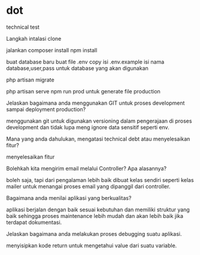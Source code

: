 # dot
technical test

Langkah intalasi
clone 

jalankan 
composer install
npm install

buat database baru
buat file .env
  copy isi .env.example
  isi nama database,user,pass untuk database yang akan digunakan

php artisan migrate

php artisan serve
npm run prod          untuk generate file production


Jelaskan bagaimana anda menggunakan GIT untuk proses development sampai deployment production?

menggunakan git untuk digunakan versioning dalam pengerajaan di proses development dan tidak lupa meng ignore data sensitif seperti env.

Mana yang anda dahulukan, mengatasi technical debt atau menyelesaikan fitur?

menyelesaikan fitur

Bolehkah kita mengirim email melalui Controller? Apa alasannya?

boleh saja, tapi dari pengalaman lebih baik dibuat kelas sendiri seperti kelas mailer untuk menangai proses email yang dipanggil dari controller.

Bagaimana anda menilai aplikasi yang berkualitas?

aplikasi berjalan dengan baik sesuai kebutuhan dan memiliki struktur yang baik sehingga proses maintenance lebih mudah dan akan lebih baik jika terdapat dokumentasi.

Jelaskan bagaimana anda melakukan proses debugging suatu aplikasi.

menyisipkan kode return untuk mengetahui value dari suatu variable.
